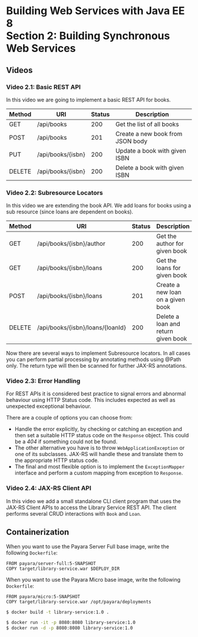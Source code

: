 # Building Web Services with Java EE 8 <br>Section 2: Building Synchronous Web Services

## Videos

### Video 2.1: Basic REST API

In this video we are going to implement a basic REST API for books.

| Method | URI | Status | Description |
|--------|-----|--------|-------------|
| GET    | /api/books | 200 | Get the list of all books |
| POST   | /api/books | 201 | Create a new book from JSON body |
| PUT    | /api/books/{isbn} | 200 | Update a book with given ISBN |
| DELETE | /api/books/{isbn} | 200 | Delete a book with given ISBN | 


### Video 2.2: Subresource Locators

In this video we are extending the book API. We add loans for books using
a sub resource (since loans are dependent on books).

| Method | URI | Status | Description |
|--------|-----|--------|-------------|
| GET    | /api/books/{isbn}/author | 200 | Get the author for given book |
| GET    | /api/books/{isbn}/loans | 200 | Get the loans for given book |
| POST   | /api/books/{isbn}/loans | 201 | Create a new loan on a given book |
| DELETE | /api/books/{isbn}/loans/{loanId} | 200 | Delete a loan and return given book | 

Now there are several ways to implement Subresource locators. In all cases
you can perform partial processing by annotating methods using @Path only.
The return type will then be scanned for further JAX-RS annotations.

### Video 2.3: Error Handling

For REST APIs it is considered best practice to signal errors and abnormal
behaviour using HTTP Status code. This includes expected as well as unexpected
exceptional behaviour.

There are a couple of options you can choose from:
* Handle the error explicitly, by checking or catching an exception and then
set a suitable HTTP status code on the `Response` object. This could be a *404*
if something could not be found.
* The other alternative you have is to throw `WebApplicationException` or one
of its subclasses. JAX-RS will handle these and translate them to the appropriate
HTTP status code.
* The final and most flexible option is to implement the `ExceptionMapper` interface
and perform a custom mapping from exception to `Response`.

### Video 2.4: JAX-RS Client API

In this video we add a small standalone CLI client program that uses
the JAX-RS Client APIs to access the Library Service REST API. The
client performs several CRUD interactions with `Book` and `Loan`. 

## Containerization

When you want to use the Payara Server Full base image, write the following `Dockerfile`:
```
FROM payara/server-full:5-SNAPSHOT
COPY target/library-service.war $DEPLOY_DIR
```

When you want to use the Payara Micro base image, write the following `Dockerfile`:
```
FROM payara/micro:5-SNAPSHOT
COPY target/library-service.war /opt/payara/deployments
```

```bash
$ docker build -t library-service:1.0 .

$ docker run -it -p 8080:8080 library-service:1.0
$ docker run -d -p 8080:8080 library-service:1.0
```
